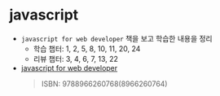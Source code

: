 # javascript 
- `javascript for web developer` 책을 보고 학습한 내용을 정리
  - 학습 챕터: 1, 2, 5, 8, 10, 11, 20, 24
  - 리뷰 챕터: 3, 4, 6, 7, 13, 22
- [javascript for web developer](http://www.kyobobook.co.kr/product/detailViewKor.laf?mallGb=KOR&ejkGb=KOR&barcode=9788966260768&orderClick=SPY)
  > ISBN: 9788966260768(8966260764)
